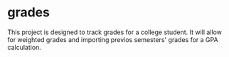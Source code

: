 # grades
This project is designed to track grades for a college student. It will allow for weighted grades and importing previos semesters' grades for a GPA calculation.

